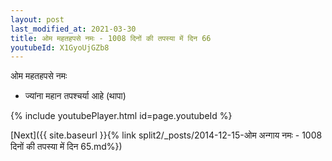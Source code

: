 ```yaml
---
layout: post
last_modified_at: 2021-03-30
title: ओम महतहपसे नमः - 1008 दिनों की तपस्या में दिन 66
youtubeId: X1GyoUjGZb8
---
```

 
 
 ओम महतहपसे नमः  
 
 -  ज्यांना महान तपश्चर्या आहे (थापा) 
 
  
 
  
 
 
 
 
 
 


{% include youtubePlayer.html id=page.youtubeId %}
 
[Next]({{ site.baseurl }}{% link  split2/_posts/2014-12-15-ओम अन्गाय नमः - 1008 दिनों की तपस्या में दिन 65.md%})
 
